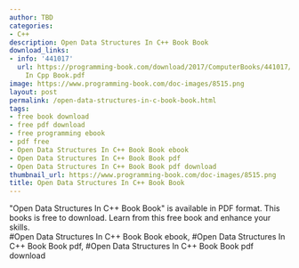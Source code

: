 ```yaml
---
author: TBD
categories:
- C++
description: Open Data Structures In C++ Book Book
download_links:
- info: '441017'
  url: https://programming-book.com/download/2017/ComputerBooks/441017/Open Data Structures
    In Cpp Book.pdf
image: https://www.programming-book.com/doc-images/8515.png
layout: post
permalink: /open-data-structures-in-c-book-book.html
tags:
- free book download
- free pdf download
- free programming ebook
- pdf free
- Open Data Structures In C++ Book Book ebook
- Open Data Structures In C++ Book Book pdf
- Open Data Structures In C++ Book Book pdf download
thumbnail_url: https://www.programming-book.com/doc-images/8515.png
title: Open Data Structures In C++ Book Book
---
```


 
<div class="item-desc text-justify">
  "Open Data Structures In C++ Book Book" is available in PDF format. This books is free to download. Learn from this free book and enhance your skills.
  <br>
  #Open Data Structures In C++ Book Book ebook, #Open Data Structures In C++ Book Book pdf, #Open Data Structures In C++ Book Book pdf download
</div>